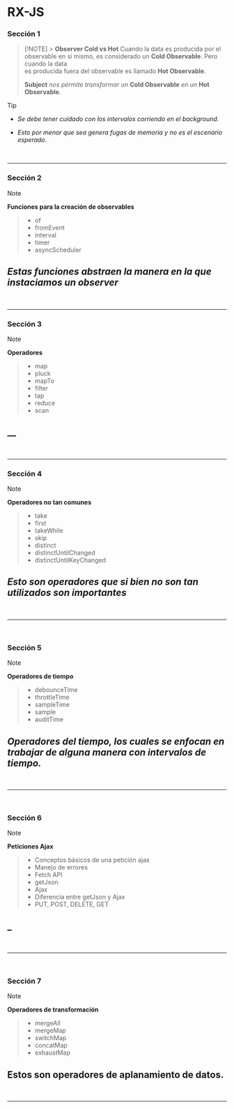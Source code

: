 # RX-JS

### Sección 1

> [!NOTE] > **Observer Cold vs Hot**
> Cuando la data es producida por el observable en si mismo,
> es considerado un **Cold Observable**. Pero cuando la data  
> es producida fuera del observable es llamado **Hot Observable**.
>
> **Subject** _nos permite transformar un_ **Cold Observable** _en un_ **Hot Observable**.

> [!TIP]
>
> - _Se debe tener cuidado con los intervalos corriendo en el background._
>
> - _Esto por menor que sea genera fugas de memoria y no es el escenario esperado._

<br>

---

### Sección 2

> [!NOTE]
>
> **Funciones para la creación de observables**
>
> > - of
> > - fromEvent
> > - interval
> > - timer
> > - asyncScheduler
>
> ## _Estas funciones abstraen la manera en la que instaciamos un observer_

<br>

---

### Sección 3

> [!NOTE]
>
> **Operadores**
>
> > - map
> > - pluck
> > - mapTo
> > - filter
> > - tap
> > - reduce
> > - scan
>
> ## \_\_

<br>

---

### Sección 4

> [!NOTE]
>
> **Operadores no tan comunes**
>
> > - take
> > - first
> > - takeWhile
> > - skip
> > - distinct
> > - distinctUntilChanged
> > - distinctUntilKeyChanged
>
> ## _Esto son operadores que si bien no son tan utilizados son importantes_

<br>

---

<br>

### Sección 5

> [!NOTE]
>
> **Operadores de tiempo**
>
> > - debounceTime
> > - throttleTime
> > - sampleTime
> > - sample
> > - auditTime
>
> ## _Operadores del tiempo, los cuales se enfocan en trabajar de alguna manera con intervalos de tiempo._

<br>

---

<br>

### Sección 6

> [!NOTE]
>
> **Peticiones Ajax**
>
> > - Conceptos básicos de una petición ajax
> > - Manejo de errores
> > - Fetch API
> > - getJson
> > - Ajax
> > - Diferencia entre getJson y Ajax
> > - PUT, POST, DELETE, GET
>
> ## \_

<br>

---

<br>

### Sección 7

> [!NOTE]
>
> **Operadores de transformación**
>
> > - mergeAll
> > - mergeMap
> > - switchMap
> > - concatMap
> > - exhaustMap
>
> ## Estos son operadores de aplanamiento de datos.

<br>

---

